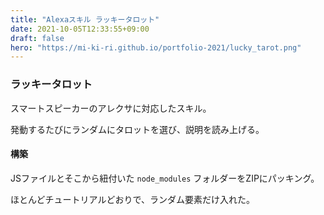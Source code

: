 ```yaml
---
title: "Alexaスキル ラッキータロット"
date: 2021-10-05T12:33:55+09:00
draft: false
hero: "https://mi-ki-ri.github.io/portfolio-2021/lucky_tarot.png"
---
```


### ラッキータロット

スマートスピーカーのアレクサに対応したスキル。

発動するたびにランダムにタロットを選び、説明を読み上げる。

#### 構築

JSファイルとそこから紐付いた `node_modules` フォルダーをZIPにパッキング。

ほとんどチュートリアルどおりで、ランダム要素だけ入れた。
